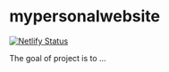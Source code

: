 
# mypersonalwebsite

<!-- badges: start -->
[![Netlify Status](https://api.netlify.com/api/v1/badges/3b777c8f-0650-4c4d-8254-9c16808a1964/deploy-status)](https://app.netlify.com/sites/jmarcus/deploys)
<!-- badges: end -->

The goal of project is to ...

